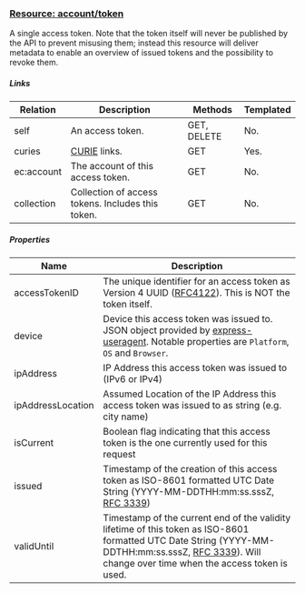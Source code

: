 ### [Resource: account/token](id:account-token)
A single access token.
Note that the token itself will never be published by the API to prevent misusing them; instead this resource will deliver metadata to enable an overview of issued tokens and the possibility to revoke them.

##### Links
| Relation     | Description     | Methods     | Templated     |
|--------------|-----------------|-------------|---------------|
|self          |An access token. |GET, DELETE  |No.            |
|curies        |[CURIE](http://www.w3.org/TR/curie/) links. | GET | Yes.|
|ec:account       |The account of this access token.|GET|No.|
|collection    |Collection of access tokens. Includes this token.|GET|No.|

##### Properties
| Name         | Description     |
|--------------|-----------------|
|accessTokenID |The unique identifier for an access token as Version 4  UUID ([RFC4122](http://tools.ietf.org/html/rfc4122)). This is NOT the token itself.
|device      |Device this access token was issued to. JSON object provided by [express-useragent](https://github.com/biggora/express-useragent#or-manual-setup-in-project-configenvironmentjs). Notable properties are `Platform`, `OS` and `Browser`.
|ipAddress     |IP Address this access token was issued to (IPv6 or IPv4)
|ipAddressLocation|Assumed Location of the IP Address this access token was issued to as string (e.g. city name)
|isCurrent     |Boolean flag indicating that this access token is the one currently used for this request
|issued        |Timestamp of the creation of this access token as ISO-8601 formatted UTC Date String (YYYY-MM-DDTHH:mm:ss.sssZ, [RFC 3339](http://tools.ietf.org/html/rfc3339))
|validUntil    |Timestamp of the current end of the validity lifetime of this token as ISO-8601 formatted UTC Date String (YYYY-MM-DDTHH:mm:ss.sssZ, [RFC 3339](http://tools.ietf.org/html/rfc3339)). Will change over time when the access token is used.